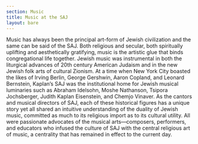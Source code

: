 ```yaml
---
section: Music
title: Music at the SAJ
layout: bare
---
```

Music has always been the principal art-form of Jewish civilization and the same can be said of the SAJ.  Both religious and secular, both spiritually uplifting and aesthetically gratifying, music is the artistic glue that binds congregational life together.  Jewish music was instrumental in both the liturgical advances of 20th century American Judaism and in the new Jewish folk arts of cultural Zionism.  At a time when New York City boasted the likes of Irving Berlin, George Gershwin, Aaron Copland, and Leonard Bernstein, Kaplan’s SAJ was the institutional home for Jewish musical luminaries such as Abraham Idelsohn, Moshe Nathanson, Tsipora Jochsberger, Judith Kaplan Eisenstein, and Chemjo Vinaver.  As the cantors and musical directors of SAJ, each of these historical figures has a unique story yet all shared an intuitive understanding of the duality of Jewish music, committed as much to its religious import as to its cultural utility.  All were passionate advocates of the musical arts—composers, performers, and educators who infused the culture of SAJ with the central religious art of music, a centrality that has remained in effect to the current day.
